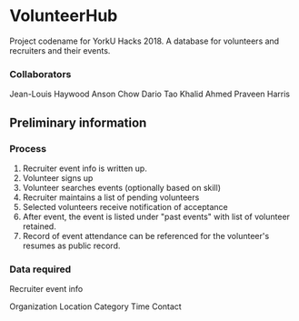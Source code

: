 # VolunteerHub

Project codename for YorkU Hacks 2018. A database for volunteers and recruiters and their events.

### Collaborators

Jean-Louis Haywood
Anson Chow
Dario Tao
Khalid Ahmed
Praveen Harris

Preliminary information
---------------------------

### Process

1. Recruiter event info is written up.
2. Volunteer signs up
3. Volunteer searches events (optionally based on skill)
4. Recruiter maintains a list of pending volunteers
5. Selected volunteers receive notification of acceptance
6. After event, the event is listed under "past events" with list of volunteer retained.
7. Record of event attendance can be referenced for the volunteer's resumes as public record.

### Data required

Recruiter event info

Organization
Location
Category
Time
Contact



